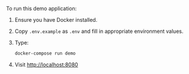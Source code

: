 To run this demo application:

1. Ensure you have Docker installed.

1. Copy `.env.example` as `.env` and fill in appropriate environment values.

1. Type:

    ```sh
    docker-compose run demo
    ```

1. Visit [http://localhost:8080](http://localhost:8080)
